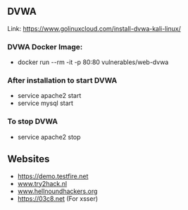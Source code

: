 ## DVWA
Link: https://www.golinuxcloud.com/install-dvwa-kali-linux/

### DVWA Docker Image:
- docker run --rm -it -p 80:80 vulnerables/web-dvwa

### After installation to start DVWA
- service apache2 start
- service mysql start

### To stop DVWA
- service apache2 stop

## Websites
- https://demo.testfire.net
- www.try2hack.nl
- www.hellnoundhackers.org
- https://03c8.net  (For xsser)
